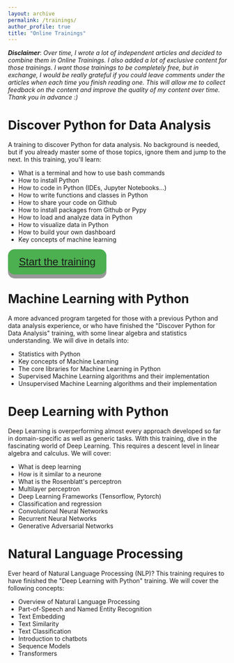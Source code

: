 ```yaml
---
layout: archive
permalink: /trainings/
author_profile: true
title: "Online Trainings"
---
```


<style>
.button {
  display: inline-block;
  padding: 15px 25px;
  font-size: 24px;
  cursor: pointer;
  text-align: center;
  text-decoration: none;
  outline: none;
  color: #fff;
  background-color: #4CAF50;
  border: none;
  border-radius: 15px;
  box-shadow: 0 9px #999;
}

.button:hover {background-color: #3e8e41}

.button:active {
  background-color: #3e8e41;
  box-shadow: 0 5px #666;
  transform: translateY(4px);
}
</style>

***Disclaimer***: *Over time, I wrote a lot of independent articles and decided to combine them in Online Trainings. I also added a lot of exclusive content for those trainings. I want those trainings to be completely free, but in exchange, I would be really grateful if you could leave comments under the articles when each time you finish reading one. This will allow me to collect feedback on the content and improve the quality of my content over time. Thank you in advance :)*

# Discover Python for Data Analysis

A training to discover Python for data analysis. No background is needed, but if you already master some of those topics, ignore them and jump to the next. In this training, you'll learn:
- What is a terminal and how to use bash commands
- How to install Python
- How to code in Python (IDEs, Jupyter Notebooks...)
- How to write functions and classes in Python
- How to share your code on Github
- How to install packages from Github or Pypy
- How to load and analyze data in Python
- How to visualize data in Python
- How to build your own dashboard
- Key concepts of machine learning

<button class="button"><span><a href="https://maelfabien.github.io/python_data/#">Start the training</a></span></button>


# Machine Learning with Python

A more advanced program targeted for those with a previous Python and data analysis experience, or who have finished the "Discover Python for Data Analysis" training, with some linear algebra and statistics understanding. We will dive in details into:
- Statistics with Python
- Key concepts of Machine Learning
- The core libraries for Machine Learning in Python
- Supervised Machine Learning algorithms and their implementation
- Unsupervised Machine Learning algorithms and their implementation

# Deep Learning with Python

Deep Learning is overperforming almost every approach developed so far in domain-specific as well as generic tasks. With this training, dive in the fascinating world of Deep Learning. This requires a descent level in linear algebra and calculus. We will cover:
- What is deep learning
- How is it similar to a neurone
- What is the Rosenblatt's perceptron
- Multilayer perceptron
- Deep Learning Frameworks (Tensorflow, Pytorch)
- Classification and regression
- Convolutional Neural Networks
- Recurrent Neural Networks
- Generative Adversarial Networks

# Natural Language Processing

Ever heard of Natural Language Processing (NLP)? This training requires to have finished the "Deep Learning with Python" training. We will cover the following concepts: 
- Overview of Natural Language Processing
- Part-of-Speech and Named Entity Recognition
- Text Embedding
- Text Similarity
- Text Classification
- Introduction to chatbots
- Sequence Models
- Transformers
